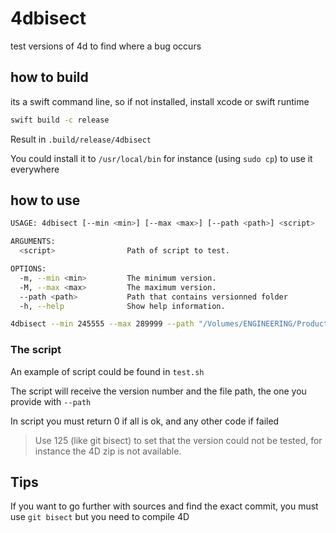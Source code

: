 # 4dbisect

test versions of 4d to find where a bug occurs


## how to build

its a swift command line, so if not installed, install xcode or swift runtime

```bash
swift build -c release
```

Result in `.build/release/4dbisect`

You could install it to `/usr/local/bin` for instance (using `sudo cp`) to use it everywhere

## how to use

```bash
USAGE: 4dbisect [--min <min>] [--max <max>] [--path <path>] <script>

ARGUMENTS:
  <script>                Path of script to test. 

OPTIONS:
  -m, --min <min>         The minimum version. 
  -M, --max <max>         The maximum version. 
  --path <path>           Path that contains versionned folder 
  -h, --help              Show help information.
```

```bash
4dbisect --min 245555 --max 289999 --path "/Volumes/ENGINEERING/Products/Compiled/Build/Main" ./test.sh
```

### The script

An example of script could be found in `test.sh`

The script will receive the version number and the file path, the one you provide with `--path`

In script you must return 0 if all is ok, and any other code if failed

> Use 125 (like git bisect) to set that the version could not be tested, for instance the 4D zip is not available.

## Tips

If you want to go further with sources and find the exact commit, you must use `git bisect` but you need to compile 4D
